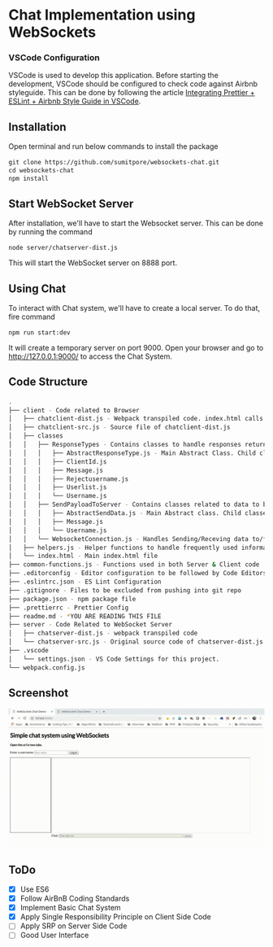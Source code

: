 # Chat Implementation using WebSockets

### VSCode Configuration

VSCode is used to develop this application. Before starting the development,
VSCode should be configured to check code against Airbnb styleguide. This can be
done by following the article [Integrating Prettier + ESLint + Airbnb Style Guide
in VSCode](https://blog.echobind.com/integrating-prettier-eslint-airbnb-style-guide-in-vscode-47f07b5d7d6a).

## Installation

Open terminal and run below commands to install the package

```
git clone https://github.com/sumitpore/websockets-chat.git
cd websockets-chat
npm install
```

## Start WebSocket Server

After installation, we'll have to start the Websocket server. This can be done
by running the command

```
node server/chatserver-dist.js
```
This will start the WebSocket server on 8888 port.

## Using Chat

To interact with Chat system, we'll have to create a local server. To do that,
fire command

```
npm run start:dev
```
It will create a temporary server on port 9000. Open your browser and go to http://127.0.0.1:9000/
to access the Chat System.

## Code Structure

```bash
.
├── client - Code related to Browser
│   ├── chatclient-dist.js - Webpack transpiled code. index.html calls this file
│   ├── chatclient-src.js - Source file of chatclient-dist.js
│   ├── classes
│   │   ├── ResponseTypes - Contains classes to handle responses returned by Server
│   │   │   ├── AbstractResponseType.js - Main Abstract Class. Child classes extend this class
│   │   │   ├── ClientId.js
│   │   │   ├── Message.js
│   │   │   ├── Rejectusername.js
│   │   │   ├── Userlist.js
│   │   │   └── Username.js
│   │   ├── SendPayloadToServer - Contains classes related to data to be sent to server
│   │   │   ├── AbstractSendData.js - Main Abstract class. Child classes extend this.
│   │   │   ├── Message.js
│   │   │   └── Username.js
│   │   └── WebsocketConnection.js - Handles Sending/Receving data to/from WebSocket Server.
│   ├── helpers.js - Helper functions to handle frequently used information.
│   └── index.html - Main index.html file
├── common-functions.js - Functions used in both Server & Client code
├── .editorconfig - Editor configuration to be followed by Code Editors
├── .eslintrc.json - ES Lint Configuration
├── .gitignore - Files to be excluded from pushing into git repo
├── package.json - npm package file
├── .prettierrc - Prettier Config
├── readme.md - *YOU ARE READING THIS FILE
├── server - Code Related to WebSocket Server
│   ├── chatserver-dist.js - webpack transpiled code
│   └── chatserver-src.js - Original source code of chatserver-dist.js
├── .vscode
│   └── settings.json - VS Code Settings for this project.
└── webpack.config.js
```

## Screenshot
![](screenshot.gif)

## ToDo
- [x] Use ES6
- [x] Follow AirBnB Coding Standards
- [x] Implement Basic Chat System
- [x] Apply Single Responsibility Principle on Client Side Code
- [ ] Apply SRP on Server Side Code
- [ ] Good User Interface
